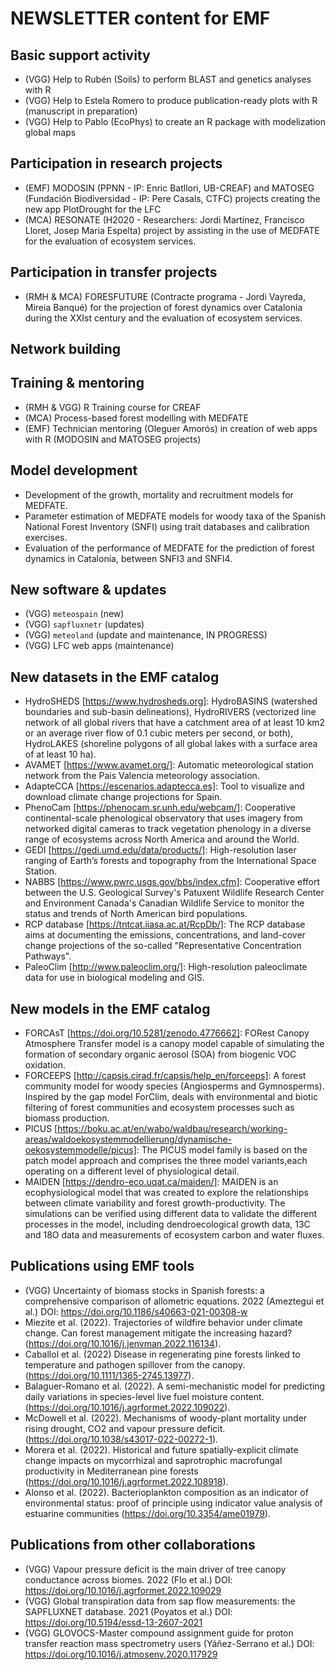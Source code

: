 # NEWSLETTER content for EMF


## Basic support activity

  - (VGG) Help to Rubén (Soils) to perform BLAST and genetics analyses with R
  - (VGG) Help to Estela Romero to produce publication-ready plots with R (manuscript in preparation)
  - (VGG) Help to Pablo (EcoPhys) to create an R package with modelization global maps

## Participation in research projects

  - (EMF) MODOSIN (PPNN - IP: Enric Batllori, UB-CREAF) and MATOSEG (Fundación Biodiversidad - IP: Pere Casals, CTFC) projects creating the new app PlotDrought for the LFC
  - (MCA) RESONATE (H2020 - Researchers: Jordi Martínez, Francisco Lloret, Josep Maria Espelta) project by assisting in the use of MEDFATE for the evaluation of ecosystem services.

## Participation in transfer projects

  - (RMH & MCA) FORESFUTURE (Contracte programa - Jordi Vayreda, Mireia Banqué) for the projection of forest dynamics over Catalonia during the XXIst century and the evaluation of ecosystem services.

## Network building


## Training & mentoring

  - (RMH & VGG) R Training course for CREAF
  - (MCA) Process-based forest modelling with MEDFATE
  - (EMF) Technician mentoring (Oleguer Amorós) in creation of web apps with R (MODOSIN and MATOSEG projects)

## Model development

  - Development of the growth, mortality and recruitment models for MEDFATE.
  - Parameter estimation of MEDFATE models for woody taxa of the Spanish National Forest Inventory (SNFI) using trait databases and calibration exercises.
  - Evaluation of the performance of MEDFATE for the prediction of forest dynamics in Catalonia, between SNFI3 and SNFI4.

## New software & updates

  - (VGG) `meteospain` (new)
  - (VGG) `sapfluxnetr` (updates)
  - (VGG) `meteoland` (update and maintenance, IN PROGRESS)
  - (VGG) LFC web apps (maintenance)

## New datasets in the EMF catalog

  - HydroSHEDS [https://www.hydrosheds.org]: HydroBASINS (watershed boundaries and sub-basin delineations), HydroRIVERS (vectorized line network of all global rivers that have a catchment area of at least 10 km2 or an average river flow of 0.1 cubic meters per second, or both), HydroLAKES (shoreline polygons of all global lakes with a surface area of at least 10 ha).
  - AVAMET [https://www.avamet.org/]: Automatic meteorological station network from the Pais Valencia meteorology association.
  - AdapteCCA [https://escenarios.adaptecca.es]: Tool to visualize and download climate change projections for Spain.
  - PhenoCam [https://phenocam.sr.unh.edu/webcam/]: Cooperative continental-scale phenological observatory that uses imagery from networked digital cameras to track vegetation phenology in a diverse range of ecosystems across North America and around the World. 
  - GEDI [https://gedi.umd.edu/data/products/]: High-resolution laser ranging of Earth’s forests and topography from the International Space Station.
  - NABBS [https://www.pwrc.usgs.gov/bbs/index.cfm]: Cooperative effort between the U.S. Geological Survey's Patuxent Wildlife Research Center and Environment Canada's Canadian Wildlife Service to monitor the status and trends of North American bird populations. 
  - RCP database [https://tntcat.iiasa.ac.at/RcpDb/]: The RCP database aims at documenting the emissions, concentrations, and land-cover change projections of the so-called "Representative Concentration Pathways".
  - PaleoClim [http://www.paleoclim.org/]: High-resolution paleoclimate data for use in biological modeling and GIS.

## New models in the EMF catalog

  - FORCAsT [https://doi.org/10.5281/zenodo.4776662]: FORest Canopy Atmosphere Transfer model is a canopy model capable of simulating the formation of secondary organic aerosol (SOA) from biogenic VOC oxidation.
  - FORCEEPS [http://capsis.cirad.fr/capsis/help_en/forceeps]: A forest community model for woody species (Angiosperms and Gymnosperms). Inspired by the gap model ForClim, deals with environmental and biotic filtering of forest communities and ecosystem processes such as biomass production.
  - PICUS [https://boku.ac.at/en/wabo/waldbau/research/working-areas/waldoekosystemmodellierung/dynamische-oekosystemmodelle/picus]: The PICUS model family is based on the patch model approach and comprises the three model variants,each operating on a different level of physiological detail.
  - MAIDEN [https://dendro-eco.uqat.ca/maiden/]: MAIDEN is an ecophysiological model that was created to explore the relationships between climate variability and forest growth-productivity. The simulations can be verified using different data to validate the different processes in the model, including dendroecological growth data, 13C and 18O data and measurements of ecosystem carbon and water fluxes.

## Publications using EMF tools

  - (VGG) Uncertainty of biomass stocks in Spanish forests: a comprehensive
  comparison of allometric equations. 2022 (Ameztegui et al.) DOI:
  https://doi.org/10.1186/s40663-021-00308-w
  - Miezite et al. (2022). Trajectories of wildfire behavior under climate change. Can forest management mitigate the increasing hazard? (https://doi.org/10.1016/j.jenvman.2022.116134).
  - Caballol et al. (2022) Disease in regenerating pine forests linked to temperature and pathogen spillover from the canopy. (https://doi.org/10.1111/1365-2745.13977). 
  - Balaguer-Romano et al. (2022). A semi-mechanistic model for predicting daily variations in species-level live fuel moisture content. (https://doi.org/10.1016/j.agrformet.2022.109022).
  - McDowell et al. (2022). Mechanisms of woody-plant mortality under rising drought, CO2 and vapour pressure deficit. (https://doi.org/10.1038/s43017-022-00272-1).
  - Morera et al. (2022). Historical and future spatially-explicit climate change impacts on mycorrhizal and saprotrophic macrofungal productivity in Mediterranean pine forests (https://doi.org/10.1016/j.agrformet.2022.108918).
  - Alonso et al. (2022). Bacterioplankton composition as an indicator of environmental status: proof of principle using indicator value analysis of estuarine communities (https://doi.org/10.3354/ame01979).
  
## Publications from other collaborations

  - (VGG) Vapour pressure deficit is the main driver of tree canopy conductance
  across biomes. 2022 (Flo et al.) DOI:
  https://doi.org/10.1016/j.agrformet.2022.109029
  - (VGG) Global transpiration data from sap flow measurements: the SAPFLUXNET
  database. 2021 (Poyatos et al.) DOI: https://doi.org/10.5194/essd-13-2607-2021
  - (VGG) GLOVOCS-Master compound assignment guide for proton transfer reaction
  mass spectrometry users (Yáñez-Serrano et al.) DOI:
  https://doi.org/10.1016/j.atmosenv.2020.117929
  
